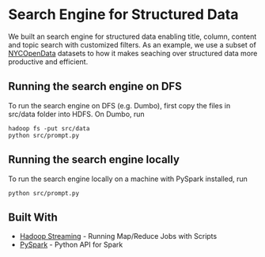 # Search Engine for Structured Data

We built an search engine for structured data enabling title, column, content and topic search with customized filters. As an example, we use a subset of [NYCOpenData](https://opendata.cityofnewyork.us/) datasets to how it makes seaching over structured data more productive and efficient.

## Running the search engine on DFS

To run the search engine on DFS (e.g. Dumbo), first copy the files in src/data folder into HDFS.
On Dumbo, run

```
hadoop fs -put src/data
python src/prompt.py
```


## Running the search engine locally

To run the search engine locally on a machine with PySpark installed, run

```
python src/prompt.py
```


## Built With

* [Hadoop Streaming](http://hadoop.apache.org/docs/current/hadoop-streaming/HadoopStreaming.html#Hadoop_Streaming) - Running Map/Reduce Jobs with Scripts
* [PySpark](http://spark.apache.org/docs/2.1.0/api/python/index.html) - Python API for Spark

